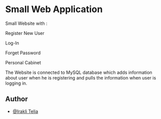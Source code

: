 # Small Web Application

Small Website with :

Register New User

Log-In

Forget Password

Personal Cabinet

The Website is connected to MySQL database which adds information about user when he is registering and pulls the information when user is logging in.


## Author

- [@Irakli Telia](https://www.github.com/LightOFDawn010)
